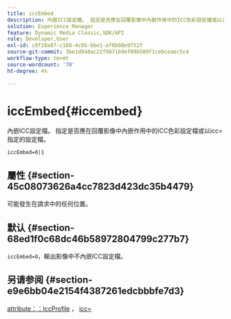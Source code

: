 ```yaml
---
title: iccEmbed
description: 內嵌ICC設定檔。 指定是否應在回覆影像中內嵌作用中的ICC色彩設定檔或以icc=指定的設定檔。
solution: Experience Manager
feature: Dynamic Media Classic,SDK/API
role: Developer,User
exl-id: c0f28a87-c168-4c6b-bbe1-af6b98e9f52f
source-git-commit: 3be1d948ac22f907169ef09b509f1cebceaec5c4
workflow-type: tm+mt
source-wordcount: '70'
ht-degree: 4%

---
```


# iccEmbed{#iccembed}

內嵌ICC設定檔。 指定是否應在回覆影像中內嵌作用中的ICC色彩設定檔或以icc=指定的設定檔。

`iccEmbed=0|1`

## 屬性 {#section-45c08073626a4cc7823d423dc35b4479}

可能發生在請求中的任何位置。

## 默认 {#section-68ed1f0c68dc46b58972804799c277b7}

`iccEmbed=0`，輸出影像中不內嵌ICC設定檔。

## 另请参阅 {#section-e9e6bb04e2154f4387261edcbbbfe7d3}

[attribute：：IccProfile](../../../../../ir-api/material-cat/image-rendering-api-ref/c-ir-material-catalog/c-ir-attributes-reference/r-ir-iccprofilegray.md#reference-712f1d0dcca748df9aaf495681bb39e6) ， [icc=](../../../../../ir-api/http-protocol/image-rendering-api-ref/c-ir-http-protocol-ref/c-ir-http-protocol-command-reference/r-ir-icc.md#reference-86a2fff3cef24982ad2063d977a16e06)
